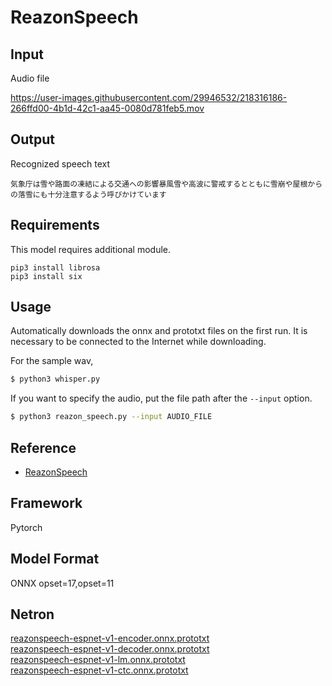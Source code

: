 # ReazonSpeech

## Input

Audio file

https://user-images.githubusercontent.com/29946532/218316186-266ffd00-4b1d-42c1-aa45-0080d781feb5.mov

## Output

Recognized speech text
```
気象庁は雪や路面の凍結による交通への影響暴風雪や高波に警戒するとともに雪崩や屋根からの落雪にも十分注意するよう呼びかけています
```

## Requirements

This model requires additional module.
```
pip3 install librosa
pip3 install six
```

## Usage
Automatically downloads the onnx and prototxt files on the first run.
It is necessary to be connected to the Internet while downloading.

For the sample wav,
```bash
$ python3 whisper.py
```

If you want to specify the audio, put the file path after the `--input` option.
```bash
$ python3 reazon_speech.py --input AUDIO_FILE
```

## Reference

- [ReazonSpeech](https://research.reazon.jp/projects/ReazonSpeech/)

## Framework

Pytorch

## Model Format

ONNX opset=17,opset=11

## Netron

[reazonspeech-espnet-v1-encoder.onnx.prototxt](https://netron.app/?url=https://storage.googleapis.com/ailia-models/reason_speech/reazonspeech-espnet-v1-encoder.onnx.prototxt)  
[reazonspeech-espnet-v1-decoder.onnx.prototxt](https://netron.app/?url=https://storage.googleapis.com/ailia-models/reason_speech/reazonspeech-espnet-v1-decoder.onnx.prototxt)  
[reazonspeech-espnet-v1-lm.onnx.prototxt](https://netron.app/?url=https://storage.googleapis.com/ailia-models/reason_speech/reazonspeech-espnet-v1-lm.onnx.prototxt)  
[reazonspeech-espnet-v1-ctc.onnx.prototxt](https://netron.app/?url=https://storage.googleapis.com/ailia-models/reason_speech/reazonspeech-espnet-v1-ctc.onnx.prototxt)
